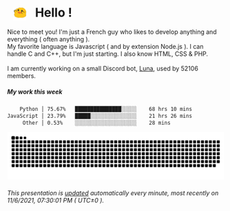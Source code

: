 <h1>   <img src="./spoink.gif" style="vertical-align:middle;" width="30px">   Hello ! </h1>

Nice to meet you! I'm just a French guy who likes to develop anything and everything ( often anything ). <br/>My favorite language is Javascript ( and by extension Node.js ). I can handle C and C++, but I'm just starting. I also know HTML, CSS & PHP.<br/><br/>
I am currently working on a small Discord bot, [Luna](https://github.com/Asgarrrr/Luna), used by 52106 members.<br/>

##### My work this week<br/>
```
    Python │ 75.67%   ███████████████░░░░░    68 hrs 10 mins
JavaScript │ 23.79%   █████░░░░░░░░░░░░░░░    21 hrs 26 mins
     Other │ 0.53%    ░░░░░░░░░░░░░░░░░░░░    28 mins
```

![image](./github-contribution-grid-snake.svg)

###### This presentation is [updated](https://github.com/Asgarrrr) automatically every minute, most recently on 11/6/2021, 07:30:01 PM ( UTC±0 ).
